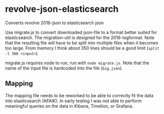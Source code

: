 # revolve-json-elasticsearch
Converts revolve 2016-json to elasticsearch json


Use migrate.js to convert downloaded json-file to a format better suited for elasticsearch. 
The migration-util is designed for the 2016-logformat. Note that the resulting file will have to be split
into multiple files when it becomes too large. From memory I think about 350 lines should be a good limit (`split -l 360 <input>`). 

migrate.js requires node to run, run with `node migrate.js`. Note that the name of the input file is hardcoded 
into the file (`big.json`). 

## Mapping
The mapping file needs to be reworked to be able to correctly fit the data into elasticsearch (AFAIK). 
In early testing I was not able to perform meaningful queries on the data in Kibana, Timelion, or Grafana. 

